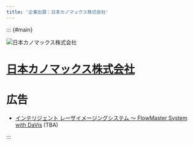 ```yaml
---
title: '企業出展：日本カノマックス株式会社'
---
```


::: {#main}

![日本カノマックス株式会社](images/sponsors/kanomax.png)

# [日本カノマックス株式会社](http://kanomax...)

# 広告

- <i class="fas fa-ad"></i> [インテリジェント レーザイメージングシステム ～ FlowMaster System with DaVis](files/sponsors/kanomax/ad.pdf) (TBA)

:::
